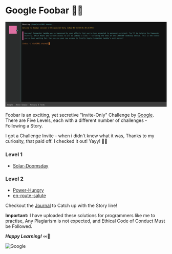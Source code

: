 
# Google Foobar 🎯🤔

![google-foobar](assets/readme-asset.png)

Foobar is an exciting, yet secretive "Invite-Only" Challenge by [Google](https://about.google/).
There are Five Levels, each with a different number of challenges - Following a Story.

I got a Challenge Invite - when i didn't knew what it was, Thanks to my curiosity, that paid off. I checked it out! Yayy! 🤩🔥

### Level 1

- [Solar-Doomsday](https://github.com/nishant-ai/foobar-with-Google/tree/main/Level%201/solar-doomsday)

### Level 2
    
- [Power-Hungry](https://github.com/nishant-ai/foobar-with-Google/tree/main/Level%202/1%20-%20Power%20Hungry)
- [en-route-salute](https://github.com/nishant-ai/foobar-with-Google/tree/main/Level%202/2%20-%20en%20route%20salute)

Checkout the [Journal](https://github.com/nishant-ai/foobar-with-Google/blob/main/journal.md) to Catch up with the Story line!


**Important:** I have uploaded these solutions for programmers like me to practise, Any Plagiarism is not expected, and Ethical Code of Conduct Must be Followed.

**_Happy Learning!_** ∞🎯

![Google](https://img.shields.io/badge/google-4285F4?style=for-the-badge&logo=google&logoColor=white)

